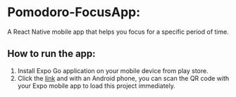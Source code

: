 # Pomodoro-FocusApp: 
A React Native mobile app that helps you focus for a specific period of time. 

## How to run the app:

1. Install Expo Go application on your mobile device from play store.
2. Click the [link](https://expo.io/@salikmubeen/projects/Pomodoro-FocusApp) 
   and with an Android phone, you can scan the QR code with your Expo mobile app to load this project immediately.
